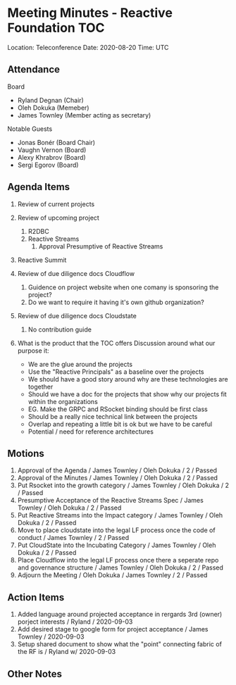 # Meeting Minutes - Reactive Foundation TOC

Location: Teleconference
Date:     2020-08-20
Time:     UTC

## Attendance
Board
  - Ryland Degnan (Chair)
  - Oleh Dokuka (Memeber)
  - James Townley (Member acting as secretary)

Notable Guests
  - Jonas Bonér (Board Chair)
  - Vaughn Vernon (Board)
  - Alexy Khrabrov (Board)
  - Sergi Egorov (Board)

## Agenda Items
 1. Review of current projects
 1. Review of upcoming project
 	1. R2DBC 
 	2. Reactive Streams
 		1. Approval Presumptive of Reactive Streams 
 1. Reactive Summit
 1. Review of due diligence docs Cloudflow
 	1. Guidence on project website when one comany is sponsoring the project?
 	1. Do we want to require it having it's own github organization?
 1. Review of due diligence docs Cloudstate
 	1. No contribution guide

 1. What is the product that the TOC offers
 	Discussion around what our purpose it:
 	- We are the glue around the projects
 	- Use the "Reactive Principals" as a baseline over the projects
 	- We should have a good story around why are these technologies are together
 	- Should we have a doc for the projects that show why our projects fit within the organizations
 	- EG. Make the GRPC and RSocket binding should be first class
 	- Should be a really nice technical link between the projects
 	- Overlap and repeating a little bit is ok but we have to be careful
 	- Potential / need for reference architectures

## Motions
 1. Approval of the Agenda / James Townley / Oleh Dokuka /  2 / Passed
 1. Approval of the Minutes / James Townley / Oleh Dokuka /  2 / Passed
 1. Put Rsocket into the growth category / James Townley / Oleh Dokuka / 2 / Passed
 1. Presumptive Acceptance of the Reactive Streams Spec / James Townley / Oleh Dokuka / 2 / Passed
 1. Put Reactive Streams into the Impact category / James Townley / Oleh Dokuka / 2 / Passed
 1. Move to place cloudstate into the legal LF process once the code of conduct / James Townley / 2 / Passed
 1. Put CloudState into the Incubating Category / James Townley / Oleh Dokuka / 2 / Passed
 1. Place Cloudflow into the legal LF process once there a seperate repo and governance structure / James Townley / Oleh Dokuka /  2 / Passed
 1. Adjourn the Meeting / Oleh Dokuka / James Townley / 2 / Passed

## Action Items
 1. Added language around projected acceptance in rergards 3rd (owner) porject interests / Ryland / 2020-09-03
 1. Add desired stage to google form for project acceptance / James Townley / 2020-09-03
 1. Setup shared document to show what the "point" connecting fabric of the RF is / Ryland w/ 2020-09-03

## Other Notes
